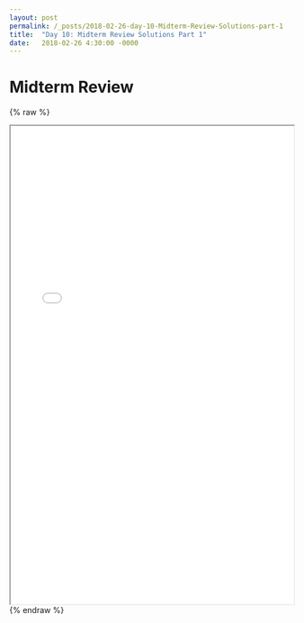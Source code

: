 ```yaml
---
layout: post
permalink: /_posts/2018-02-26-day-10-Midterm-Review-Solutions-part-1
title:  "Day 10: Midterm Review Solutions Part 1"
date:   2018-02-26 4:30:00 -0000
---
```


# Midterm Review

{% raw %}
<iframe src="../_interview/midterm/midterm-review-part-1-solutions.pdf" width="100%" height="850">
</iframe>
{% endraw %}